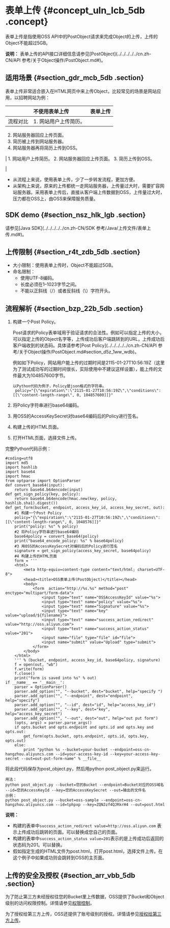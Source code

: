 # 表单上传 {#concept_uln_lcb_5db .concept}

表单上传是指使用OSS API中的PostObject请求来完成Object的上传，上传的Object不能超过5GB。

**说明：** 表单上传的API接口详细信息请参见[PostObject](../../../../../cn.zh-CN/API 参考/关于Object操作/PostObject.md#)。

## 适用场景 {#section_gdr_mcb_5db .section}

表单上传非常适合嵌入在HTML网页中来上传Object，比较常见的场景是网站应用，以招聘网站为例：

| |不使用表单上传|表单上传|
|:-|:------|:---|
|流程对比| 1.  网站用户上传简历。
2.  网站服务器回应上传页面。
3.  简历被上传到网站服务器。
4.  网站服务器再将简历上传到OSS。

 | 1.  网站用户上传简历。
2.  网站服务器回应上传页面。
3.  简历上传到OSS。

 |

-   从流程上来说，使用表单上传，少了一步转发流程，更加方便。
-   从架构上来说，原来的上传都统一走网站服务器，上传量过大时，需要扩容网站服务器。采用表单上传后，直接从客户端上传数据到OSS，上传量过大时，压力都在OSS上，由OSS来保障服务质量。

## SDK demo {#section_nsz_hlk_lgb .section}

请参见[Java SDK](../../../../../cn.zh-CN/SDK 参考/Java/上传文件/表单上传.md#)。

## 上传限制 {#section_r4t_zdb_5db .section}

-   大小限制：使用表单上传时，Object不能超过5GB。
-   命名限制：
    -   使用UTF-8编码。
    -   长度必须在1–1023字节之间。
    -   不能以正斜线（/）或者反斜线（\\）字符开头。

## 流程解析 {#section_bzp_22b_5db .section}

1.  构建一个Post Policy。

    Post请求的Policy表单域用于验证请求的合法性。例如可以指定上传的大小，可以指定上传的Object名字等，上传成功后客户端跳转到的URL，上传成功后客户端收到的状态码。具体请参考[Post Policy](../../../../../cn.zh-CN/API 参考/关于Object操作/PostObject.md#section_d5z_1ww_wdb)。

    例如如下Policy，网站用户能上传的过期时间是2115-01-27T10:56:19Z（这里为了测试成功写的过期时间很长，实际使用中不建议这样设置），能上传的文件最大为104857600字节。

    ```
    以Python代码为例子，Policy是json格式的字符串。
     policy="{\"expiration\":\"2115-01-27T10:56:19Z\",\"conditions\":[[\"content-length-range\", 0, 104857600]]}"
    ```

2.  将Policy字符串进行base64编码。
3.  用OSS的AccessKeySecret对base64编码后的Policy进行签名。
4.  构建上传的HTML页面。
5.  打开HTML页面，选择文件上传。

完整Python代码示例：

```
#coding=utf8
import md5
import hashlib
import base64
import hmac
from optparse import OptionParser
def convert_base64(input):
    return base64.b64encode(input)
def get_sign_policy(key, policy):
    return base64.b64encode(hmac.new(key, policy, hashlib.sha1).digest())
def get_form(bucket, endpoint, access_key_id, access_key_secret, out):
    #1 构建一个Post Policy
    policy="{\"expiration\":\"2115-01-27T10:56:19Z\",\"conditions\":[[\"content-length-range\", 0, 1048576]]}"
    print("policy: %s" % policy)
    #2 将Policy字符串进行base64编码
    base64policy = convert_base64(policy)
    print("base64_encode_policy: %s" % base64policy)
    #3 用OSS的AccessKeySecret对编码后的Policy进行签名
    signature = get_sign_policy(access_key_secret, base64policy)
    #4 构建上传的HTML页面
    form = '''
    <html>
        <meta http-equiv=content-type content="text/html; charset=UTF-8">
        <head><title>OSS表单上传(PostObject)</title></head>
        <body>
            <form  action="http://%s.%s" method="post" enctype="multipart/form-data">
                <input type="text" name="OSSAccessKeyId" value="%s">
                <input type="text" name="policy" value="%s">
                <input type="text" name="Signature" value="%s">
                <input type="text" name="key" value="upload/${filename}">
                <input type="text" name="success_action_redirect" value="http://oss.aliyun.com">
                <input type="text" name="success_action_status" value="201">
                <input name="file" type="file" id="file">
                <input name="submit" value="Upload" type="submit">
            </form>
        </body>
    </html>
    ''' % (bucket, endpoint, access_key_id, base64policy, signature)
    f = open(out, "wb")
    f.write(form)
    f.close()
    print("form is saved into %s" % out)
if __name__ == '__main__':
    parser = OptionParser()
    parser.add_option("", "--bucket", dest="bucket", help="specify ")
    parser.add_option("", "--endpoint", dest="endpoint", help="specify")
    parser.add_option("", "--id", dest="id", help="access_key_id")
    parser.add_option("", "--key", dest="key", help="access_key_secret")
    parser.add_option("", "--out", dest="out", help="out put form")
    (opts, args) = parser.parse_args()
    if opts.bucket and opts.endpoint and opts.id and opts.key and opts.out:
        get_form(opts.bucket, opts.endpoint, opts.id, opts.key, opts.out)
    else:
        print "python %s --bucket=your-bucket --endpoint=oss-cn-hangzhou.aliyuncs.com --id=your-access-key-id --key=your-access-key-secret --out=out-put-form-name" % __file__
```

将此段代码保存为post\_object.py，然后用python post\_object.py来运行。

```
用法：
python post_object.py --bucket=您的Bucket --endpoint=Bucket对应的OSS域名 --id=您的AccessKeyId --key=您的AccessKeySecret --out=输出的文件名
示例：
python post_object.py --bucket=oss-sample --endpoint=oss-cn-hangzhou.aliyuncs.com --id=tphpxp --key=ZQNJzf4QJRkrH4 --out=post.html
```

**说明：** 

-   构建的表单中`success_action_redirect value=http://oss.aliyun.com` 表示上传成功后跳转的页面。可以替换成您自己的页面。
-   构建的表单中`success_action_status value=201`表示的是上传成功后返回的状态码为201。可以替换。
-   假如指定生成的HTML文件为post.html，打开post.html，选择文件上传。在这个例子中如果成功则会跳转到OSS的主页面。

## 上传的安全及授权 {#section_arr_vbb_5db .section}

为了防止第三方未经授权往您的Bucket里上传数据，OSS提供了Bucket和Object级别的访问权限控制。详情请参见[权限控制](cn.zh-CN/开发指南/权限控制/权限控制概述.md#)。

为了授权给第三方上传，OSS还提供了账号级别的授权。详情请参见[授权给第三方上传](cn.zh-CN/开发指南/上传文件（Object）/授权给第三方上传.md#)。

